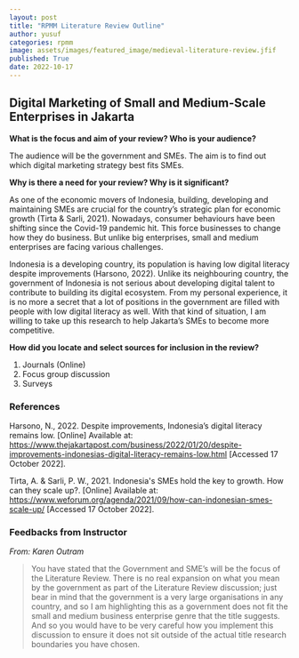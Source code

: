 ```yaml
---
layout: post
title: "RPMM Literature Review Outline"
author: yusuf
categories: rpmm
image: assets/images/featured_image/medieval-literature-review.jfif
published: True
date: 2022-10-17
---
```


## Digital Marketing of Small and Medium-Scale Enterprises in Jakarta

**What is the focus and aim of your review? Who is your audience?**

The audience will be the government and SMEs. The aim is to find out which digital marketing strategy best fits SMEs.

**Why is there a need for your review? Why is it significant?**

As one of the economic movers of Indonesia, building, developing and maintaining SMEs are crucial for the country’s strategic plan for economic growth (Tirta & Sarli, 2021). Nowadays, consumer behaviours have been shifting since the Covid-19 pandemic hit. This force businesses to change how they do business. But unlike big enterprises, small and medium enterprises are facing various challenges.

Indonesia is a developing country, its population is having low digital literacy despite improvements (Harsono, 2022). Unlike its neighbouring country, the government of Indonesia is not serious about developing digital talent to contribute to building its digital ecosystem. From my personal experience, it is no more a secret that a lot of positions in the government are filled with people with low digital literacy as well.
With that kind of situation, I am willing to take up this research to help Jakarta’s SMEs to become more competitive.

**How did you locate and select sources for inclusion in the review?**

1.	Journals (Online)
2.	Focus group discussion
3.	Surveys

### References

Harsono, N., 2022. Despite improvements, Indonesia’s digital literacy remains low. [Online] 
Available at: https://www.thejakartapost.com/business/2022/01/20/despite-improvements-indonesias-digital-literacy-remains-low.html
[Accessed 17 October 2022].

Tirta, A. & Sarli, P. W., 2021. Indonesia's SMEs hold the key to growth. How can they scale up?. [Online] 
Available at: https://www.weforum.org/agenda/2021/09/how-can-indonesian-smes-scale-up/
[Accessed 17 October 2022].

### Feedbacks from Instructor

_From: Karen Outram_
> You have stated that the Government and SME’s will be the focus of the Literature Review. There is no real 
expansion on what you mean by the government as part of the Literature Review discussion; just bear in 
mind that the government is a very large organisations in any country, and so I am highlighting this as a 
government does not fit the small and medium business enterprise genre that the title suggests. And so you 
would have to be very careful how you implement this discussion to ensure it does not sit outside of the 
actual title research boundaries you have chosen.


